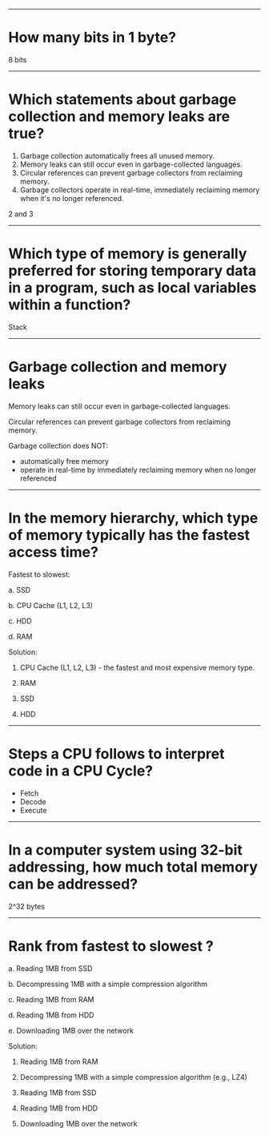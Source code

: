 
-------------------------------------------------------

# How many bits in 1 byte?

8 bits

-------------------------------------------------------

# Which statements about garbage collection and memory leaks are true?

1. Garbage collection automatically frees all unused memory.
2. Memory leaks can still occur even in garbage-collected languages.
3. Circular references can prevent garbage collectors from reclaiming memory.
4. Garbage collectors operate in real-time, immediately reclaiming memory when it's no longer referenced.

2 and 3

-------------------------------------------------------


# Which type of memory is generally preferred for storing temporary data in a program, such as local variables within a function?

Stack

-------------------------------------------------------

# Garbage collection and memory leaks

Memory leaks can still occur even in garbage-collected languages.

Circular references can prevent garbage collectors from reclaiming memory.

Garbage collection does NOT:
 - automatically free memory
 - operate in real-time by immediately reclaiming memory when no longer referenced

-------------------------------------------------------

# In the memory hierarchy, which type of memory typically has the fastest access time?

Fastest to slowest:

a. SSD

b. CPU Cache (L1, L2, L3)

c. HDD

d. RAM

Solution:

1. CPU Cache (L1, L2, L3) - the fastest and most expensive memory type.

2. RAM

3. SSD

4. HDD

-------------------------------------------------------

# Steps a CPU follows to interpret code in a CPU Cycle?

- Fetch
- Decode
- Execute

-------------------------------------------------------

# In a computer system using 32-bit addressing, how much total memory can be addressed?

2^32 bytes

-------------------------------------------------------

# Rank from fastest to slowest ?

a. Reading 1MB from SSD

b. Decompressing 1MB with a simple compression algorithm

c. Reading 1MB from RAM

d. Reading 1MB from HDD

e. Downloading 1MB over the network

Solution:

1. Reading 1MB from RAM

2. Decompressing 1MB with a simple compression algorithm (e.g., LZ4)

3. Reading 1MB from SSD

4. Reading 1MB from HDD

5. Downloading 1MB over the network




